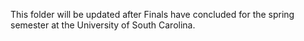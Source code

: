 This folder will be updated after Finals have concluded for the spring semester at the University of South Carolina.
